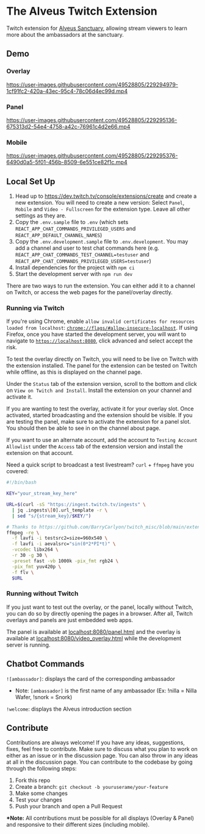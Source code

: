 # The Alveus Twitch Extension

Twitch extension for [Alveus Sanctuary](https://www.alveussanctuary.org), allowing stream viewers to learn more about the ambassadors at the sanctuary.

## Demo

### Overlay

https://user-images.githubusercontent.com/49528805/229294979-1cf91fc2-420a-43ec-95c4-78c06d4ec99d.mp4

### Panel

https://user-images.githubusercontent.com/49528805/229295136-675313d2-54e4-4758-a42c-76961c4d2e66.mp4

### Mobile

https://user-images.githubusercontent.com/49528805/229295376-6490d0a5-5f01-456b-8509-6e551ce82f1c.mp4

## Local Set Up

1. Head up to https://dev.twitch.tv/console/extensions/create and create a new extension.
   You will need to create a new version: Select `Panel`, `Mobile` and `Video - Fullscreen` for the extension type. Leave all other settings as they are.
2. Copy the `.env.sample` file to `.env` (which sets `REACT_APP_CHAT_COMMANDS_PRIVILEGED_USERS` and `REACT_APP_DEFAULT_CHANNEL_NAMES`)
3. Copy the `.env.development.sample` file to `.env.development`. You may add a channel and user to test chat commands here (e.g. `REACT_APP_CHAT_COMMANDS_TEST_CHANNEL=testuser` and `REACT_APP_CHAT_COMMANDS_PRIVILEGED_USERS=testuser`)
4. Install dependencies for the project with `npm ci`
5. Start the development server with `npm run dev`

There are two ways to run the extension. You can either add it to a channel on Twitch, or access the web pages for the panel/overlay directly.

### Running via Twitch

If you're using Chrome, enable `allow invalid certificates for resources loaded from localhost`: [`chrome://flags/#allow-insecure-localhost`](chrome://flags/#allow-insecure-localhost).
If using Firefox, once you have started the development server, you will want to navigate to [`https://localhost:8080`](https://localhost:8080), click advanced and select accept the risk.

To test the overlay directly on Twitch, you will need to be live on Twitch with the extension installed.
The panel for the extension can be tested on Twitch while offline, as this is displayed on the channel page.

Under the `Status` tab of the extension version, scroll to the bottom and click on `View on Twitch and Install`. Install the extension on your channel and activate it.

If you are wanting to test the overlay, activate it for your overlay slot. Once activated, started broadcasting and the extension should be visible.
If you are testing the panel, make sure to activate the extension for a panel slot. You should then be able to see in on the channel about page.

If you want to use an alternate account, add the account to `Testing Account Allowlist` under the `Access` tab of the extension version and install the extension on that account.

Need a quick script to broadcast a test livestream? `curl` + `ffmpeg` have you covered:

```bash
#!/bin/bash

KEY="your_stream_key_here"

URL=$(curl -sS "https://ingest.twitch.tv/ingests" \
  | jq .ingests\[0].url_template -r \
  | sed "s/{stream_key}/$KEY/")

# Thanks to https://github.com/BarryCarlyon/twitch_misc/blob/main/extensions/test_stream/generic.sh
ffmpeg -re \
  -f lavfi -i testsrc2=size=960x540 \
  -f lavfi -i aevalsrc="sin(0*2*PI*t)" \
  -vcodec libx264 \
  -r 30 -g 30 \
  -preset fast -vb 1000k -pix_fmt rgb24 \
  -pix_fmt yuv420p \
  -f flv \
  $URL
```

### Running without Twitch

If you just want to test out the overlay, or the panel, locally without Twitch, you can do so by directly opening the pages in a browser. After all, Twitch overlays and panels are just embedded web apps.

The panel is available at [localhost:8080/panel.html](https://localhost:8080/panel.html) and the overlay is available at [localhost:8080/video_overlay.html](https://localhost:8080/video_overlay.html) while the development server is running.

## Chatbot Commands

`![ambassador]`: displays the card of the corresponding ambassador

- Note: `[ambassador]` is the first name of any ambassador (Ex: !nilla = Nilla Wafer, !snork = Snork)

`!welcome`: displays the Alveus introduction section

## Contribute

Contributions are always welcome! If you have any ideas, suggestions, fixes, feel free to contribute. Make sure to discuss what you plan to work on either as an issue or in the discussion page. You can also throw in any ideas at all in the discussion page. You can contribute to the codebase by going through the following steps:

1. Fork this repo
2. Create a branch: `git checkout -b youruserame/your-feature`
3. Make some changes
4. Test your changes
5. Push your branch and open a Pull Request

<b>\*Note:</b> All contributions must be possible for all displays (Overlay & Panel) and responsive to their different sizes (including mobile).
